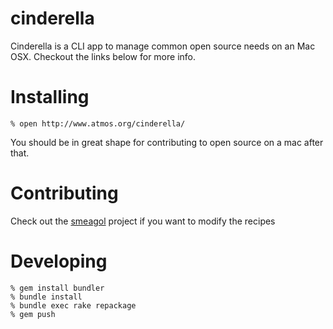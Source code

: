 cinderella
==========

Cinderella is a CLI app to manage common open source needs on an Mac
OSX.  Checkout the links below for more info.

Installing
==========

    % open http://www.atmos.org/cinderella/

You should be in great shape for contributing to open source on a mac after that.

Contributing
============

Check out the [smeagol][smeagol] project if you want to modify the recipes

Developing
==========
    % gem install bundler
    % bundle install
    % bundle exec rake repackage
    % gem push

[smeagol]: http://github.com/atmos/smeagol
